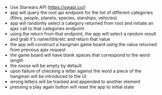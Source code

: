 * Use Starwars API (https://swapi.co/)
* app will query the root api endpoint for the list of different categories (films, people, planets, species, starships, vehicles)
* app will randomly select a category returned from root and initiate an ajax call to that categories endpoint
* using the return from that endpoint, the app will select a random result and grab it's name/title/etc and return that value
* the app will construct a hangman game board using the value returned from previous ajax request
* the game board will have blank spaces that correspond to the word length
* the noose will be empty by default
* upon failure of checking a letter against the word a piece of the hangman will be introduced to the UI
* wrong letters will be tracked and appended to another element
* pressing a play again button will reset the app to initial state
